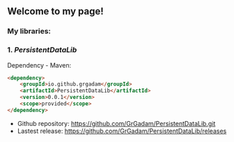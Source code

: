 ## Welcome to my page!


### **My libraries:**



### 1. *PersistentDataLib*

Dependency - Maven:

```markdown
<dependency>
    <groupId>io.github.grgadam</groupId>
    <artifactId>PersistentDataLib</artifactId>
    <version>0.0.1</version>
    <scope>provided</scope>
</dependency>
```
- Github repository: https://github.com/GrGadam/PersistentDataLib.git
- Lastest release: https://github.com/GrGadam/PersistentDataLib/releases
